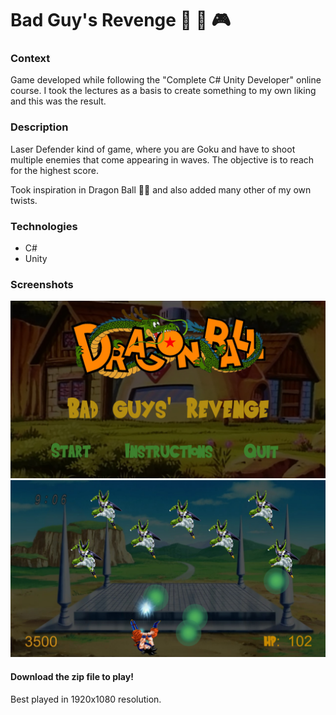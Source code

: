# Bad Guy's Revenge :dragon: :basketball: :video_game:

### Context
Game developed while following the "Complete C# Unity Developer" online course. I took the lectures as a basis to create something to my own liking and this was the result.

### Description
Laser Defender kind of game, where you are Goku and have to shoot multiple enemies that come appearing in waves.
The objective is to reach for the highest score.

Took inspiration in Dragon Ball :dragon::basketball: and also added many other of my own twists.

### Technologies
* C#
* Unity

### Screenshots
![Game Menu](https://github.com/GambuzX/Bad-Guy-s-Revenge/raw/master/screenshots/bad_guys_revenge_menu.jpg "Menu")
![Gameplay](https://github.com/GambuzX/Bad-Guy-s-Revenge/raw/master/screenshots/bad_guys_revenge.jpg "Gameplay")

#### Download the zip file to play! 
Best played in 1920x1080 resolution.
